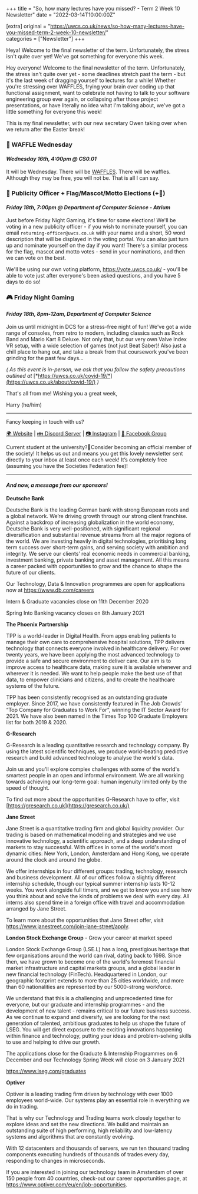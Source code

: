 +++
title = "So, how many lectures have you missed? - Term 2 Week 10 Newsletter"
date = "2022-03-14T10:00:00Z"

[extra]
original = "https://uwcs.co.uk/news/so-how-many-lectures-have-you-missed-term-2-week-10-newsletter/"    
categories = ["Newsletter"]
+++

<p data-block-key="3ptx7">Heya! Welcome to the final newsletter of the term. Unfortunately, the stress isn&#x27;t quite over yet! We&#x27;ve got something for everyone this week.</p>

<!-- more -->

Hey everyone\! Welcome to the final newsletter of the term. Unfortunately, the stress isn't quite over yet - some deadlines stretch past the term - but it's the last week of dragging yourself to lectures for a while\! Whether you're stressing over WAFFLES, frying your brain over coding up that functional assignment, want to celebrate not having to talk to your software engineering group ever again, or collapsing after those project presentations, or have literally no idea what I'm talking about, we've got a little something for everyone this week\!

This is my final newsletter, with our new secretary Owen taking over when we return after the Easter break\!

### **🧇 WAFFLE Wednesday**

#### *Wednesday 16th, 4:00pm @ CS0.01*

It will be Wednesday. There will be [WAFFLES](https://uwcs.co.uk/media/images/waffle_3.original.jpg). There will be waffles. Although they may be free, you will not be. That is all I can say.

### **📣 Publicity Officer + Flag/Mascot/Motto Elections (+🍕)**

#### *Friday 18th, 7:00pm @ Department of Computer Science - Atrium*

Just before Friday Night Gaming, it's time for some elections\! We'll be voting in a new publicity officer - if you wish to nominate yourself, you can email `returning-officer@uwcs.co.uk` with your name and a short, 50 word description that will be displayed in the voting portal. You can also just turn up and nominate yourself on the day if you want\! There's a similar process for the flag, mascot and motto votes - send in your nominations, and then we can vote on the best.

We'll be using our own voting platform, <https://vote.uwcs.co.uk/> - you'll be able to vote just after everyone's been asked questions, and you have 5 days to do so\!

### **🎮 Friday Night Gaming**

#### *Friday 18th, 8pm-12am, Department of Computer Science*

Join us until midnight in DCS for a stress-free night of fun\! We've got a wide range of consoles, from retro to modern, including classics such as Rock Band and Mario Kart 8 Deluxe. Not only that, but our very own Valve Index VR setup, with a wide selection of games (not just Beat Saber)\! Also just a chill place to hang out, and take a break from that coursework you've been grinding for the past few days...

*( As this event is in-person, we ask that you follow the safety precautions outlined at* [*https://uwcs.co.uk/covid-19/*](https://uwcs.co.uk/about/covid-19/) *)*

That's all from me\! Wishing you a great week,

Harry (he/him)



***

Fancy keeping in touch with us?

[🌍 Website](https://uwcs.co.uk/) | [👪 Discord Server](https://discord.uwcs.uk/) | [📷 Instagram](https://instagram.com/warwickcompsoc) | [💬 Facebook Group](https://facebook.com/groups/warwickcompsoc)

Current student at the university?👋Consider becoming an official member of the society\! It helps us out and means you get this lovely newsletter sent directly to your inbox at least once each week\! It’s completely free (assuming you have the Societies Federation fee)\!



***

#### ***And now, a message from our sponsors\!***

**Deutsche Bank**

Deutsche Bank is the leading German bank with strong European roots and a global network. We’re driving growth through our strong client franchise. Against a backdrop of increasing globalization in the world economy, Deutsche Bank is very well-positioned, with significant regional diversification and substantial revenue streams from all the major regions of the world. We are investing heavily in digital technologies, prioritising long term success over short-term gains, and serving society with ambition and integrity. We serve our clients’ real economic needs in commercial banking, investment banking, private banking and asset management. All this means a career packed with opportunities to grow and the chance to shape the future of our clients.

Our Technology, Data & Innovation programmes are open for applications now at <https://www.db.com/careers>

Intern & Graduate vacancies close on 11th December 2020

Spring Into Banking vacancy closes on 8th January 2021

**The Phoenix Partnership**

TPP is a world-leader in Digital Health. From apps enabling patients to manage their own care to comprehensive hospital solutions, TPP delivers technology that connects everyone involved in healthcare delivery. For over twenty years, we have been applying the most advanced technology to provide a safe and secure environment to deliver care. Our aim is to improve access to healthcare data, making sure it is available whenever and wherever it is needed. We want to help people make the best use of that data, to empower clinicians and citizens, and to create the healthcare systems of the future.

TPP has been consistently recognised as an outstanding graduate employer. Since 2017, we have consistently featured in The Job Crowds’ “Top Company for Graduates to Work For”, winning the IT Sector Award for 2021. We have also been named in the Times Top 100 Graduate Employers list for both 2019 & 2020.

**G-Research**

G-Research is a leading quantitative research and technology company. By using the latest scientific techniques, we produce world-beating predictive research and build advanced technology to analyse the world's data.

Join us and you'll explore complex challenges with some of the world's smartest people in an open and informal environment. We are all working towards achieving our long-term goal: human ingenuity limited only by the speed of thought.

To find out more about the opportunities G-Research have to offer, visit [https://gresearch.co.uk](https://gresearch.co.uk/)

**Jane Street**

Jane Street is a quantitative trading firm and global liquidity provider. Our trading is based on mathematical modeling and strategies and we use innovative technology, a scientific approach, and a deep understanding of markets to stay successful. With offices in some of the world's most dynamic cities: New York, London, Amsterdam and Hong Kong, we operate around the clock and around the globe.

We offer internships in four different groups: trading, technology, research and business development. All of our offices follow a slightly different internship schedule, though our typical summer internship lasts 10-12 weeks. You work alongside full timers, and we get to know you and see how you think about and solve the kinds of problems we deal with every day. All interns also spend time in a foreign office with travel and accommodation arranged by Jane Street.

To learn more about the opportunities that Jane Street offer, visit <https://www.janestreet.com/join-jane-street/apply>.

**London Stock Exchange Group** - Grow your career at market speed

London Stock Exchange Group (LSE.L) has a long, prestigious heritage that few organisations around the world can rival, dating back to 1698. Since then, we have grown to become one of the world's foremost financial market infrastructure and capital markets groups, and a global leader in new financial technology (FinTech). Headquartered in London, our geographic footprint extends to more than 25 cities worldwide, and more than 60 nationalities are represented by our 5000-strong workforce.

We understand that this is a challenging and unprecedented time for everyone, but our graduate and internship programmes - and the development of new talent - remains critical to our future business success. As we continue to expand and diversify, we are looking for the next generation of talented, ambitious graduates to help us shape the future of LSEG. You will get direct exposure to the exciting innovations happening within finance and technology, putting your ideas and problem-solving skills to use and helping to drive our growth.

The applications close for the Graduate & Internship Programmes on 6 December and our Technology Spring Week will close on 3 January 2021

<https://www.lseg.com/graduates>

**Optiver**

Optiver is a leading trading firm driven by technology with over 1000 employees world-wide. Our systems play an essential role in everything we do in trading.

That is why our Technology and Trading teams work closely together to explore ideas and set the new directions. We build and maintain an outstanding suite of high performing, high reliability and low-latency systems and algorithms that are constantly evolving.

With 12 datacenters and thousands of servers, we run ten thousand trading components executing hundreds of thousands of trades every day, responding to changes in microseconds.

If you are interested in joining our technology team in Amsterdam of over 150 people from 40 countries, check-out our career opportunities page, at <https://www.optiver.com/eu/en/job-opportunities>.

